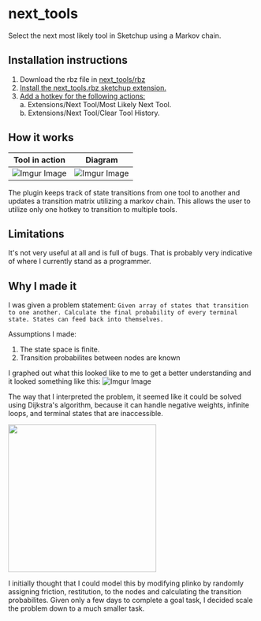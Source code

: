 # next_tools
Select the next most likely tool in Sketchup using a Markov chain. 

## Installation instructions
1. Download the rbz file in [next_tools/rbz](https://github.com/dukefromearth/next_tools/tree/master/rbz)  
2. [Install the next_tools.rbz sketchup extension.](https://help.sketchup.com/en/extension-warehouse/adding-extensions-sketchup)
3. [Add a hotkey for the following actions:](https://help.sketchup.com/en/sketchup/customizing-your-keyboard-and-mouse#:~:text=Select%20Window%20%3E%20Preferences.,appears%20in%20the%20Assigned%20box)  
    a. Extensions/Next Tool/Most Likely Next Tool.  
    b. Extensions/Next Tool/Clear Tool History. 
 
## How it works
Tool in action            |          Diagram
:-------------------------:|:-------------------------:
![Imgur Image](https://i.imgur.com/3KuZ426.gif)  |  ![Imgur Image](https://i.imgur.com/0zex3qM.png)

The plugin keeps track of state transitions from one tool to another and updates a transition matrix utilizing a markov chain. This allows the user to utilize only one hotkey to transition to multiple tools.

## Limitations
It's not very useful at all and is full of bugs. That is probably very indicative of where I currently stand as a programmer. 

## Why I made it

I was given a problem statement:
`Given array of states that transition to one another. Calculate the final probability of every terminal state. States can feed back into themselves.`

Assumptions I made:
1. The state space is finite.  
2. Transition probabilites between nodes are known

I graphed out what this looked like to me to get a better understanding and it looked something like this:
![Imgur Image](https://i.imgur.com/IpLhw6y.png)

The way that I interpreted the problem, it seemed like it could be solved using Dijkstra's algorithm, because it can handle negative weights, infinite loops, and terminal states that are inaccessible. 

<img src="https://i.imgur.com/PuuYMcc.gif" width=300></img>

I initially thought that I could model this by modifying plinko by randomly assigning friction, restitution, to the nodes and calculating the transition probabilites. Given only a few days to complete a goal task, I decided scale the problem down to a much smaller task.




    
